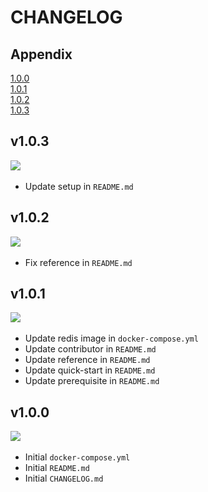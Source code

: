 # CHANGELOG

## Appendix
[1.0.0](#vone) <br>
[1.0.1](#vonepzeromone) <br>
[1.0.2](#vonepzeromtwo) <br>
[1.0.3](#vonepzeromthree) <br>

<h2 id="vonepzeromthree">v1.0.3</h2>
<img src="https://img.shields.io/badge/UPDATE-2496ED?style=flat-square"/>&nbsp;

* Update setup in `README.md`

<h2 id="vonepzeromtwo">v1.0.2</h2>
<img src="https://img.shields.io/badge/FIX-FFE12B?style=flat-square"/>&nbsp;

* Fix reference in `README.md`

<h2 id="vonepzeromone">v1.0.1</h2>
<img src="https://img.shields.io/badge/UPDATE-2496ED?style=flat-square"/>&nbsp;

* Update redis image in `docker-compose.yml`
* Update contributor in `README.md`
* Update reference in `README.md`
* Update quick-start in `README.md`
* Update prerequisite in `README.md`

<h2 id="vone">v1.0.0</h2>
<img src="https://img.shields.io/badge/NEW-6db33f?style=flat-square"/>&nbsp;

* Initial `docker-compose.yml`
* Initial `README.md`
* Initial `CHANGELOG.md`
